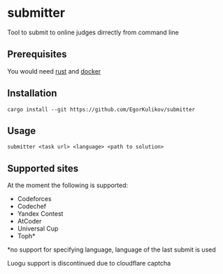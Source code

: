 # submitter

Tool to submit to online judges dirrectly from command line

## Prerequisites

You would need [rust](https://www.rust-lang.org/tools/install) and [docker](https://docs.docker.com/desktop/)

## Installation

```
cargo install --git https://github.com/EgorKulikov/submitter
```

## Usage

```
submitter <task url> <language> <path to solution>
```

## Supported sites

At the moment the following is supported:

- Codeforces
- Codechef
- Yandex Contest
- AtCoder
- Universal Cup
- Toph*

*no support for specifying language, language of the last submit is used

Luogu support is discontinued due to cloudflare captcha

